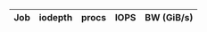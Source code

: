 | Job   | iodepth   | procs   | IOPS   | BW (GiB/s)   |
|-------|-----------|---------|--------|--------------|
